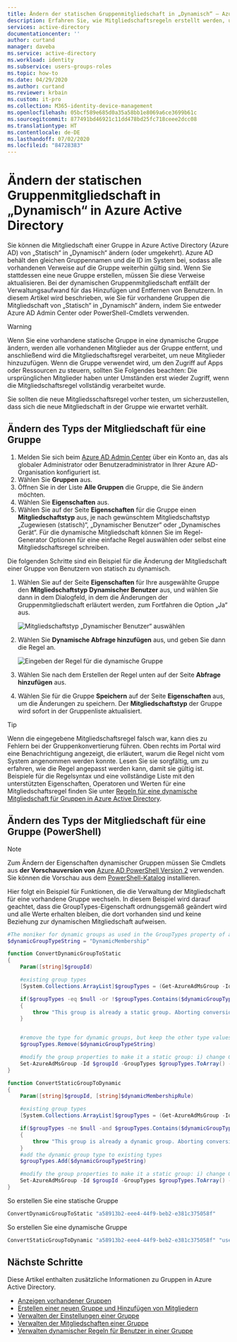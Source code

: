 ```yaml
---
title: Ändern der statischen Gruppenmitgliedschaft in „Dynamisch“ – Azure AD | Microsoft-Dokumentation
description: Erfahren Sie, wie Mitgliedschaftsregeln erstellt werden, um Gruppen automatisch aufzufüllen. Sie finden hier außerdem eine Regelreferenz.
services: active-directory
documentationcenter: ''
author: curtand
manager: daveba
ms.service: active-directory
ms.workload: identity
ms.subservice: users-groups-roles
ms.topic: how-to
ms.date: 04/29/2020
ms.author: curtand
ms.reviewer: krbain
ms.custom: it-pro
ms.collection: M365-identity-device-management
ms.openlocfilehash: 05bcf589e685d0a35a58bb1e8069a6ce3699b61c
ms.sourcegitcommit: 877491bd46921c11dd478bd25fc718ceee2dcc08
ms.translationtype: HT
ms.contentlocale: de-DE
ms.lasthandoff: 07/02/2020
ms.locfileid: "84728383"
---
```

# <a name="change-static-group-membership-to-dynamic-in-azure-active-directory"></a>Ändern der statischen Gruppenmitgliedschaft in „Dynamisch“ in Azure Active Directory

Sie können die Mitgliedschaft einer Gruppe in Azure Active Directory (Azure AD) von „Statisch“ in „Dynamisch“ ändern (oder umgekehrt). Azure AD behält den gleichen Gruppennamen und die ID im System bei, sodass alle vorhandenen Verweise auf die Gruppe weiterhin gültig sind. Wenn Sie stattdessen eine neue Gruppe erstellen, müssen Sie diese Verweise aktualisieren. Bei der dynamischen Gruppenmitgliedschaft entfällt der Verwaltungsaufwand für das Hinzufügen und Entfernen von Benutzern. In diesem Artikel wird beschrieben, wie Sie für vorhandene Gruppen die Mitgliedschaft von „Statisch“ in „Dynamisch“ ändern, indem Sie entweder Azure AD Admin Center oder PowerShell-Cmdlets verwenden.

> [!WARNING]
> Wenn Sie eine vorhandene statische Gruppe in eine dynamische Gruppe ändern, werden alle vorhandenen Mitglieder aus der Gruppe entfernt, und anschließend wird die Mitgliedschaftsregel verarbeitet, um neue Mitglieder hinzuzufügen. Wenn die Gruppe verwendet wird, um den Zugriff auf Apps oder Ressourcen zu steuern, sollten Sie Folgendes beachten: Die ursprünglichen Mitglieder haben unter Umständen erst wieder Zugriff, wenn die Mitgliedschaftsregel vollständig verarbeitet wurde.
>
> Sie sollten die neue Mitgliedsschaftsregel vorher testen, um sicherzustellen, dass sich die neue Mitgliedschaft in der Gruppe wie erwartet verhält.

## <a name="change-the-membership-type-for-a-group"></a>Ändern des Typs der Mitgliedschaft für eine Gruppe

1. Melden Sie sich beim [Azure AD Admin Center](https://aad.portal.azure.com) über ein Konto an, das als globaler Administrator oder Benutzeradministrator in Ihrer Azure AD-Organisation konfiguriert ist.
2. Wählen Sie **Gruppen** aus.
3. Öffnen Sie in der Liste **Alle Gruppen** die Gruppe, die Sie ändern möchten.
4. Wählen Sie **Eigenschaften** aus.
5. Wählen Sie auf der Seite **Eigenschaften** für die Gruppe einen **Mitgliedschaftstyp** aus, je nach gewünschtem Mitgliedschaftstyp „Zugewiesen (statisch)“, „Dynamischer Benutzer“ oder „Dynamisches Gerät“. Für die dynamische Mitgliedschaft können Sie im Regel-Generator Optionen für eine einfache Regel auswählen oder selbst eine Mitgliedschaftsregel schreiben. 

Die folgenden Schritte sind ein Beispiel für die Änderung der Mitgliedschaft einer Gruppe von Benutzern von statisch zu dynamisch.

1. Wählen Sie auf der Seite **Eigenschaften** für Ihre ausgewählte Gruppe den **Mitgliedschaftstyp** **Dynamischer Benutzer** aus, und wählen Sie dann in dem Dialogfeld, in dem die Änderungen der Gruppenmitgliedschaft erläutert werden, zum Fortfahren die Option „Ja“ aus. 
  
   ![Mitgliedschaftstyp „Dynamischer Benutzer“ auswählen](./media/groups-change-type/select-group-to-convert.png)
  
2. Wählen Sie **Dynamische Abfrage hinzufügen** aus, und geben Sie dann die Regel an.
  
   ![Eingeben der Regel für die dynamische Gruppe](./media/groups-change-type/enter-rule.png)
  
3. Wählen Sie nach dem Erstellen der Regel unten auf der Seite **Abfrage hinzufügen** aus.
4. Wählen Sie für die Gruppe **Speichern** auf der Seite **Eigenschaften** aus, um die Änderungen zu speichern. Der **Mitgliedschaftstyp** der Gruppe wird sofort in der Gruppenliste aktualisiert.

> [!TIP]
> Wenn die eingegebene Mitgliedschaftsregel falsch war, kann dies zu Fehlern bei der Gruppenkonvertierung führen. Oben rechts im Portal wird eine Benachrichtigung angezeigt, die erläutert, warum die Regel nicht vom System angenommen werden konnte. Lesen Sie sie sorgfältig, um zu erfahren, wie die Regel angepasst werden kann, damit sie gültig ist. Beispiele für die Regelsyntax und eine vollständige Liste mit den unterstützten Eigenschaften, Operatoren und Werten für eine Mitgliedschaftsregel finden Sie unter [Regeln für eine dynamische Mitgliedschaft für Gruppen in Azure Active Directory](groups-dynamic-membership.md).

## <a name="change-membership-type-for-a-group-powershell"></a>Ändern des Typs der Mitgliedschaft für eine Gruppe (PowerShell)

> [!NOTE]
> Zum Ändern der Eigenschaften dynamischer Gruppen müssen Sie Cmdlets aus **der Vorschauversion von** [Azure AD PowerShell Version 2](https://docs.microsoft.com/powershell/azure/active-directory/install-adv2?view=azureadps-2.0) verwenden. Sie können die Vorschau aus dem [PowerShell-Katalog](https://www.powershellgallery.com/packages/AzureADPreview) installieren.

Hier folgt ein Beispiel für Funktionen, die die Verwaltung der Mitgliedschaft für eine vorhandene Gruppe wechseln. In diesem Beispiel wird darauf geachtet, dass die GroupTypes-Eigenschaft ordnungsgemäß geändert wird und alle Werte erhalten bleiben, die dort vorhanden sind und keine Beziehung zur dynamischen Mitgliedschaft aufweisen.

```powershell
#The moniker for dynamic groups as used in the GroupTypes property of a group object
$dynamicGroupTypeString = "DynamicMembership"

function ConvertDynamicGroupToStatic
{
    Param([string]$groupId)

    #existing group types
    [System.Collections.ArrayList]$groupTypes = (Get-AzureAdMsGroup -Id $groupId).GroupTypes

    if($groupTypes -eq $null -or !$groupTypes.Contains($dynamicGroupTypeString))
    {
        throw "This group is already a static group. Aborting conversion.";
    }


    #remove the type for dynamic groups, but keep the other type values
    $groupTypes.Remove($dynamicGroupTypeString)

    #modify the group properties to make it a static group: i) change GroupTypes to remove the dynamic type, ii) pause execution of the current rule
    Set-AzureAdMsGroup -Id $groupId -GroupTypes $groupTypes.ToArray() -MembershipRuleProcessingState "Paused"
}

function ConvertStaticGroupToDynamic
{
    Param([string]$groupId, [string]$dynamicMembershipRule)

    #existing group types
    [System.Collections.ArrayList]$groupTypes = (Get-AzureAdMsGroup -Id $groupId).GroupTypes

    if($groupTypes -ne $null -and $groupTypes.Contains($dynamicGroupTypeString))
    {
        throw "This group is already a dynamic group. Aborting conversion.";
    }
    #add the dynamic group type to existing types
    $groupTypes.Add($dynamicGroupTypeString)

    #modify the group properties to make it a static group: i) change GroupTypes to add the dynamic type, ii) start execution of the rule, iii) set the rule
    Set-AzureAdMsGroup -Id $groupId -GroupTypes $groupTypes.ToArray() -MembershipRuleProcessingState "On" -MembershipRule $dynamicMembershipRule
}
```
So erstellen Sie eine statische Gruppe

```powershell
ConvertDynamicGroupToStatic "a58913b2-eee4-44f9-beb2-e381c375058f"
```

So erstellen Sie eine dynamische Gruppe

```powershell
ConvertStaticGroupToDynamic "a58913b2-eee4-44f9-beb2-e381c375058f" "user.displayName -startsWith ""Peter"""
```

## <a name="next-steps"></a>Nächste Schritte

Diese Artikel enthalten zusätzliche Informationen zu Gruppen in Azure Active Directory.

* [Anzeigen vorhandener Gruppen](../fundamentals/active-directory-groups-view-azure-portal.md)
* [Erstellen einer neuen Gruppe und Hinzufügen von Mitgliedern](../fundamentals/active-directory-groups-create-azure-portal.md)
* [Verwalten der Einstellungen einer Gruppe](../fundamentals/active-directory-groups-settings-azure-portal.md)
* [Verwalten der Mitgliedschaften einer Gruppe](../fundamentals/active-directory-groups-membership-azure-portal.md)
* [Verwalten dynamischer Regeln für Benutzer in einer Gruppe](groups-dynamic-membership.md)
